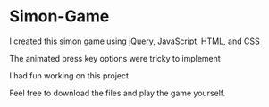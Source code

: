 # Simon-Game

I created this simon game using jQuery, JavaScript, HTML, and CSS

The animated press key options were tricky to implement

I had fun working on this project

Feel free to download the files and play the game yourself.

